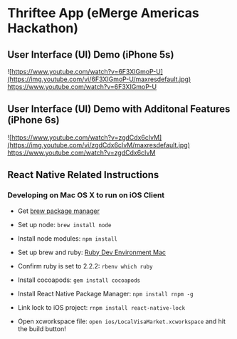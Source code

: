 # Thriftee App (eMerge Americas Hackathon)

## User Interface (UI) Demo (iPhone 5s)

![https://www.youtube.com/watch?v=6F3XIGmoP-U](https://img.youtube.com/vi/6F3XIGmoP-U/maxresdefault.jpg)
https://www.youtube.com/watch?v=6F3XIGmoP-U

## User Interface (UI) Demo with Additonal Features (iPhone 6s)

![https://www.youtube.com/watch?v=zgdCdx6cIvM](https://img.youtube.com/vi/zgdCdx6cIvM/maxresdefault.jpg)
https://www.youtube.com/watch?v=zgdCdx6cIvM

## React Native Related Instructions

### Developing on Mac OS X to run on iOS Client ###

* Get [brew package manager](http://brew.sh/)
* Set up node: ```brew install node```
* Install node modules: ```npm install```
* Set up brew and ruby: [Ruby Dev Environment Mac](https://gorails.com/setup/osx/10.10-yosemite)
* Confirm ruby is set to 2.2.2: ```rbenv which ruby```
* Install cocoapods: ```gem install cocoapods```
* Install React Native Package Manager: ```npm install rnpm -g```
* Link lock to iOS project: ```rnpm install react-native-lock```

* Open xcworkspace file: ```open ios/LocalVisaMarket.xcworkspace``` and hit the build button!
